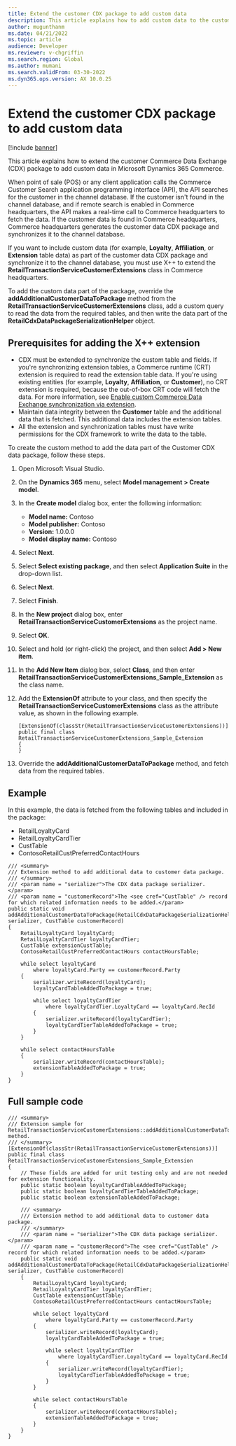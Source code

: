 ```yaml
---
title: Extend the customer CDX package to add custom data
description: This article explains how to add custom data to the customer Commerce Data Exchange (CDX) package in Microsoft Dynamics 365 Commerce.
author: mugunthanm
ms.date: 04/21/2022
ms.topic: article
audience: Developer
ms.reviewer: v-chgriffin
ms.search.region: Global
ms.author: mumani
ms.search.validFrom: 03-30-2022
ms.dyn365.ops.version: AX 10.0.25
---
```


# Extend the customer CDX package to add custom data

[!include [banner](../includes/banner.md)]

This article explains how to extend the customer Commerce Data Exchange (CDX) package to add custom data in Microsoft Dynamics 365 Commerce.

When point of sale (POS) or any client application calls the Commerce Customer Search application programming interface (API), the API searches for the customer in the channel database. If the customer isn't found in the channel database, and if remote search is enabled in Commerce headquarters, the API makes a real-time call to Commerce headquarters to fetch the data. If the customer data is found in Commerce headquarters, Commerce headquarters generates the customer data CDX package and synchronizes it to the channel database.

If you want to include custom data (for example, **Loyalty**, **Affiliation**, or **Extension** table data) as part of the customer data CDX package and synchronize it to the channel database, you must use X++ to extend the **RetailTransactionServiceCustomerExtensions** class in Commerce headquarters.

To add the custom data part of the package, override the **addAdditionalCustomerDataToPackage** method from the **RetailTransactionServiceCustomerExtensions** class, add a custom query to read the data from the required tables, and then write the data part of the **RetailCdxDataPackageSerializationHelper** object.

## Prerequisites for adding the X++ extension

- CDX must be extended to synchronize the custom table and fields. If you're synchronizing extension tables, a Commerce runtime (CRT) extension is required to read the extension table data. If you're using existing entities (for example, **Loyalty**, **Affiliation**, or **Customer**), no CRT extension is required, because the out-of-box CRT code will fetch the data. For more information, see [Enable custom Commerce Data Exchange synchronization via extension](cdx-extensibility.md).
- Maintain data integrity between the **Customer** table and the additional data that is fetched. This additional data includes the extension tables.
- All the extension and synchronization tables must have write permissions for the CDX framework to write the data to the table.

To create the custom method to add the data part of the Customer CDX data package, follow these steps.

1. Open Microsoft Visual Studio.
1. On the **Dynamics 365** menu, select **Model management \> Create model**.
1. In the **Create model** dialog box, enter the following information:

    - **Model name:** Contoso
    - **Model publisher:** Contoso
    - **Version:** 1.0.0.0
    - **Model display name:** Contoso

1. Select **Next**.
1. Select **Select existing package**, and then select **Application Suite** in the drop-down list.
1. Select **Next**.
1. Select **Finish**.
1. In the **New project** dialog box, enter **RetailTransactionServiceCustomerExtensions** as the project name.
1. Select **OK**.
1. Select and hold (or right-click) the project, and then select **Add \> New item**.
1. In the **Add New Item** dialog box, select **Class**, and then enter **RetailTransactionServiceCustomerExtensions_Sample_Extension** as the class name.
1. Add the **ExtensionOf** attribute to your class, and then specify the **RetailTransactionServiceCustomerExtensions** class as the attribute value, as shown in the following example.

    ```X++
    [ExtensionOf(classStr(RetailTransactionServiceCustomerExtensions))]
    public final class RetailTransactionServiceCustomerExtensions_Sample_Extension
    {
    }
    ```

1. Override the **addAdditionalCustomerDataToPackage** method, and fetch data from the required tables.

## Example

In this example, the data is fetched from the following tables and included in the package:

- RetailLoyaltyCard
- RetailLoyaltyCardTier
- CustTable
- ContosoRetailCustPreferredContactHours

```X++
/// <summary>
/// Extension method to add additional data to customer data package.
/// </summary>
/// <param name = "serializer">The CDX data package serializer.</param>
/// <param name = "customerRecord">The <see cref="CustTable" /> record for which related information needs to be added.</param>
public static void addAdditionalCustomerDataToPackage(RetailCdxDataPackageSerializationHelper serializer, CustTable customerRecord)
{
    RetailLoyaltyCard loyaltyCard;
    RetailLoyaltyCardTier loyaltyCardTier;
    CustTable extensionCustTable;
    ContosoRetailCustPreferredContactHours contactHoursTable;

    while select loyaltyCard
        where loyaltyCard.Party == customerRecord.Party
    {
        serializer.writeRecord(loyaltyCard);
        loyaltyCardTableAddedToPackage = true;

        while select loyaltyCardTier
            where loyaltyCardTier.LoyaltyCard == loyaltyCard.RecId
        {
            serializer.writeRecord(loyaltyCardTier);
            loyaltyCardTierTableAddedToPackage = true;
        }
    }

    while select contactHoursTable
    {
        serializer.writeRecord(contactHoursTable);
        extensionTableAddedToPackage = true;
    }
}
```

## Full sample code

```X++
/// <summary>
/// Extension sample for RetailTransactionServiceCustomerExtensions::addAdditionalCustomerDataToPackage() method.
/// </summary>
[ExtensionOf(classStr(RetailTransactionServiceCustomerExtensions))]
public final class RetailTransactionServiceCustomerExtensions_Sample_Extension
{
    // These fields are added for unit testing only and are not needed for extension functionality.
    public static boolean loyaltyCardTableAddedToPackage;
    public static boolean loyaltyCardTierTableAddedToPackage;
    public static boolean extensionTableAddedToPackage;

    /// <summary>
    /// Extension method to add additional data to customer data package.
    /// </summary>
    /// <param name = "serializer">The CDX data package serializer.</param>
    /// <param name = "customerRecord">The <see cref="CustTable" /> record for which related information needs to be added.</param>
    public static void addAdditionalCustomerDataToPackage(RetailCdxDataPackageSerializationHelper serializer, CustTable customerRecord)
    {
        RetailLoyaltyCard loyaltyCard;
        RetailLoyaltyCardTier loyaltyCardTier;
        CustTable extensionCustTable;
        ContosoRetailCustPreferredContactHours contactHoursTable;

        while select loyaltyCard
            where loyaltyCard.Party == customerRecord.Party
        {
            serializer.writeRecord(loyaltyCard);
            loyaltyCardTableAddedToPackage = true;

            while select loyaltyCardTier
                where loyaltyCardTier.LoyaltyCard == loyaltyCard.RecId
            {
                serializer.writeRecord(loyaltyCardTier);
                loyaltyCardTierTableAddedToPackage = true;
            }
        }

        while select contactHoursTable
        {
            serializer.writeRecord(contactHoursTable);
            extensionTableAddedToPackage = true;
        }
    }
}
```
